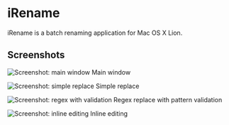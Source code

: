 iRename
=======

iRename is a batch renaming application for Mac OS X Lion.

Screenshots
-----------

![Screenshot: main window](https://img.skitch.com/20120204-e4r1bk1a7i9b676b8tiydqt35r.png)
Main window

![Screenshot: simple replace](https://img.skitch.com/20120204-e55g4u9wy1aheqdtsk178sdhwf.png)
Simple replace

![Screenshot: regex with validation](https://img.skitch.com/20120204-ju9mitpmudksxkksh8cycd43y.png)
Regex replace with pattern validation

![Screenshot: inline editing](https://img.skitch.com/20120204-m3y41fdb815mgpwptx23yiw7g1.png)
Inline editing
